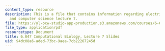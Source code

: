 ```yaml
---
content_type: resource
description: This is a file that contains information regarding electrical engineering
  and computer science lecture 7.
file: https://ol-ocw-studio-app-production.s3.amazonaws.com/courses/6-047-computational-biology-fall-2015/94dc08a6aded73bc9aea7cb22267245d_MIT6_047F15_Lecture07.pdf
file_type: application/pdf
resourcetype: Document
title: 6.047 Computational Biology, Lecture 7 Slides
uid: 94dc08a6-aded-73bc-9aea-7cb22267245d
---
```

